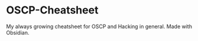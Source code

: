 # OSCP-Cheatsheet
My always growing cheatsheet for OSCP and Hacking in general. Made with Obsidian.


